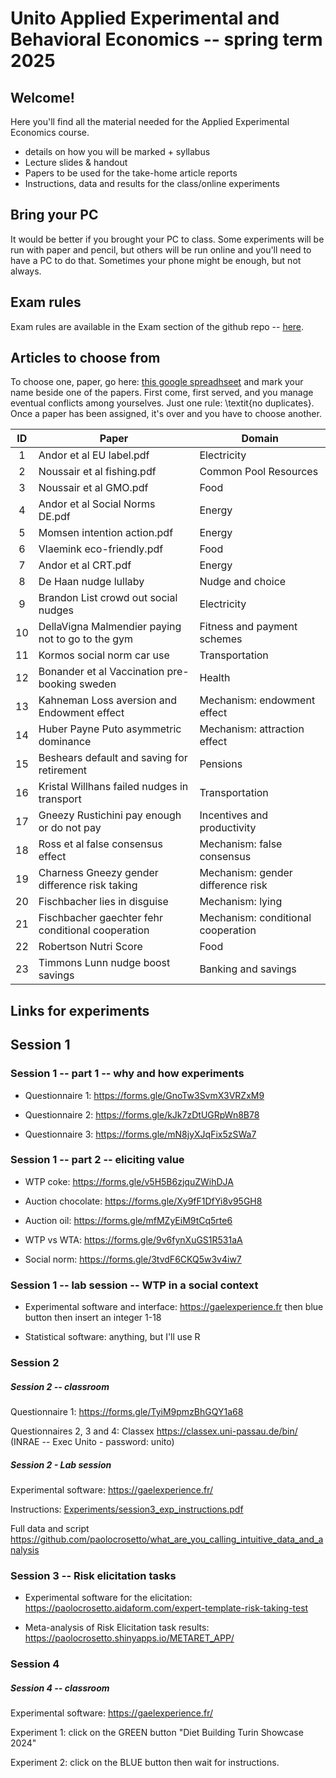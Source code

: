 # Unito **Applied** Experimental and Behavioral Economics -- spring term 2025

## Welcome!

Here you'll find all the material needed for the Applied Experimental Economics course.

-   details on how you will be marked + syllabus
-   Lecture slides & handout
-   Papers to be used for the take-home article reports
-   Instructions, data and results for the class/online experiments

## Bring your PC

It would be better if you brought your PC to class. Some experiments will be run with paper and pencil, but others will be run online and you'll need to have a PC to do that. Sometimes your phone might be enough, but not always.

## Exam rules

Exam rules are available in the Exam section of the github repo -- [here](Exam/Exam_Rules.pdf).

## Articles to choose from

To choose one, paper, go here: [this google spreadhseet](https://docs.google.com/spreadsheets/d/1zK3xTGV_x3L0dNFsaICpJPAo8NGRS0XFOrhBMQ_QXY8/edit?usp=sharing) and mark your name beside one of the papers. First come, first served, and you manage eventual conflicts among yourselves. Just one rule: \\textit{no duplicates}. Once a paper has been assigned, it's over and you have to choose another.

| **ID** | **Paper** | **Domain** |
|:----------------------:|------------------------|------------------------|
| 1 | Andor et al EU label.pdf | Electricity |
| 2 | Noussair et al fishing.pdf | Common Pool Resources |
| 3 | Noussair et al GMO.pdf | Food |
| 4 | Andor et al Social Norms DE.pdf | Energy |
| 5 | Momsen intention action.pdf | Energy |
| 6 | Vlaemink eco-friendly.pdf | Food |
| 7 | Andor et al CRT.pdf | Energy |
| 8 | De Haan nudge lullaby | Nudge and choice |
| 9 | Brandon List crowd out social nudges | Electricity |
| 10 | DellaVigna Malmendier paying not to go to the gym | Fitness and payment schemes |
| 11 | Kormos social norm car use | Transportation |
| 12 | Bonander et al Vaccination pre-booking sweden | Health |
| 13 | Kahneman Loss aversion and Endowment effect | Mechanism: endowment effect |
| 14 | Huber Payne Puto asymmetric dominance | Mechanism: attraction effect |
| 15 | Beshears default and saving for retirement | Pensions |
| 16 | Kristal Willhans failed nudges in transport | Transportation |
| 17 | Gneezy Rustichini pay enough or do not pay | Incentives and productivity |
| 18 | Ross et al false consensus effect | Mechanism: false consensus |
| 19 | Charness Gneezy gender difference risk taking | Mechanism: gender difference risk |
| 20 | Fischbacher lies in disguise | Mechanism: lying |
| 21 | Fischbacher gaechter fehr conditional cooperation | Mechanism: conditional cooperation |
| 22 | Robertson Nutri Score | Food |
| 23 | Timmons Lunn nudge boost savings | Banking and savings |

## Links for experiments

## Session 1

### Session 1 -- part 1 -- why and how experiments

-   Questionnaire 1: <https://forms.gle/GnoTw3SvmX3VRZxM9>

-   Questionnaire 2: <https://forms.gle/kJk7zDtUGRpWn8B78>

-   Questionnaire 3: <https://forms.gle/mN8jyXJqFix5zSWa7>

### Session 1 -- part 2 -- eliciting value

-   WTP coke: <https://forms.gle/v5H5B6zjquZWihDJA>

-   Auction chocolate: <https://forms.gle/Xy9fF1DfYi8v95GH8>

-   Auction oil: <https://forms.gle/mfMZyEiM9tCq5rte6>

-   WTP vs WTA: <https://forms.gle/9v6fynXuGS1R531aA>

-   Social norm: <https://forms.gle/3tvdF6CKQ5w3v4iw7>

### Session 1 -- lab session -- WTP in a social context

-   Experimental software and interface: <https://gaelexperience.fr> then blue button then insert an integer 1-18

-   Statistical software: anything, but I'll use R

### Session 2

##### Session 2 -- classroom

Questionnaire 1: <https://forms.gle/TyiM9pmzBhGQY1a68>

Questionnaires 2, 3 and 4: Classex <https://classex.uni-passau.de/bin/> (INRAE -- Exec Unito - password: unito)

##### Session 2 - Lab session

Experimental software: <https://gaelexperience.fr/>

Instructions: [Experiments/session3_exp_instructions.pdf](Experiments/session3_exp_instructions.pdf)

Full data and script <https://github.com/paolocrosetto/what_are_you_calling_intuitive_data_and_analysis>

### Session 3 -- Risk elicitation tasks

-   Experimental software for the elicitation: <https://paolocrosetto.aidaform.com/expert-template-risk-taking-test>

-   Meta-analysis of Risk Elicitation task results: <https://paolocrosetto.shinyapps.io/METARET_APP/>

### Session 4

##### Session 4 -- classroom

Experimental software: <https://gaelexperience.fr/>

Experiment 1: click on the GREEN button "Diet Building Turin Showcase 2024"

Experiment 2: click on the BLUE button then wait for instructions.
